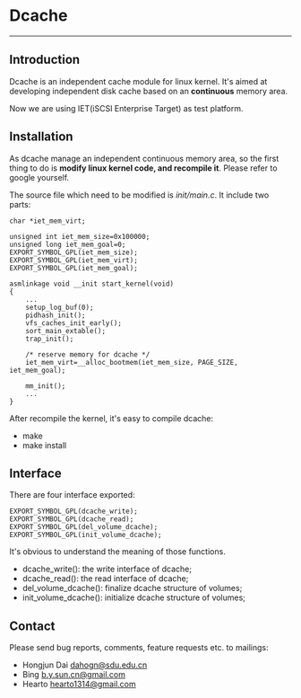# Dcache #
------------------------------

Introduction
------------------------------
Dcache is an independent cache module for linux kernel. It's aimed at developing
independent disk cache based on an **continuous** memory area.

Now we are using IET(iSCSI Enterprise Target) as test platform.

Installation
------------------------------

As dcache manage an independent continuous memory area, so the first thing to do is 
**modify linux kernel code, and recompile it**. Please refer to google yourself.

The source file which need to be modified is *init/main.c*. It include two parts:

	char *iet_mem_virt;
	
	unsigned int iet_mem_size=0x100000;
	unsigned long iet_mem_goal=0;
	EXPORT_SYMBOL_GPL(iet_mem_size);
	EXPORT_SYMBOL_GPL(iet_mem_virt);
	EXPORT_SYMBOL_GPL(iet_mem_goal);
	
	asmlinkage void __init start_kernel(void)
	{
		...
        setup_log_buf(0);
        pidhash_init();
        vfs_caches_init_early();
        sort_main_extable();
        trap_init();

        /* reserve memory for dcache */
		iet_mem_virt=__alloc_bootmem(iet_mem_size, PAGE_SIZE, iet_mem_goal);

        mm_init();
		...
	}


After recompile the kernel, it's easy to compile dcache:

- make
- make install


Interface
-----------------------------

There are four interface exported:

	EXPORT_SYMBOL_GPL(dcache_write);
	EXPORT_SYMBOL_GPL(dcache_read);
	EXPORT_SYMBOL_GPL(del_volume_dcache);
	EXPORT_SYMBOL_GPL(init_volume_dcache);

It's obvious to understand the meaning of those functions.

- dcache_write(): the write interface of dcache;
- dcache_read(): the read interface of dcache;
- del_volume_dcache(): finalize dcache structure of volumes;
- init_volume_dcache(): initialize dcache structure of volumes; 


Contact
-------------
Please send bug reports, comments, feature requests etc. to mailings:

- Hongjun Dai <dahogn@sdu.edu.cn>
- Bing <b.y.sun.cn@gmail.com>
- Hearto <hearto1314@gmail.com>
